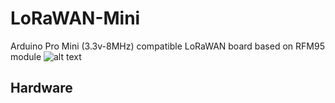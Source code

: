 # LoRaWAN-Mini
Arduino Pro Mini (3.3v-8MHz) compatible LoRaWAN board based on RFM95 module
![alt text](https://github.com/LowPowerDesignLab/LoRaWAN-Mini/tree/master/img/lorawan_mini.png)

## Hardware
